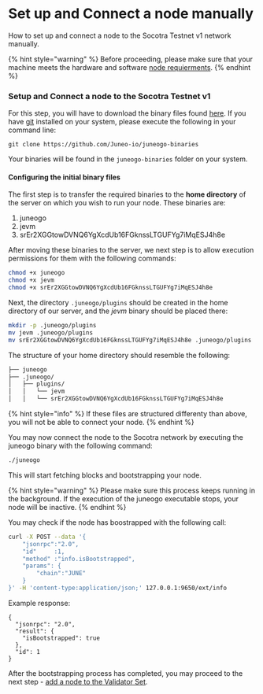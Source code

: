 # Set up and Connect a node manually

How to set up and connect a node to the Socotra Testnet v1 network manually.

{% hint style="warning" %}
Before proceeding, please make sure that your machine meets the hardware and software [node requierments](node-requirements.md).
{% endhint %}

### Setup and Connect a node to the Socotra Testnet v1[​](https://docs.avax.network/nodes/build/run-avalanche-node-manually#run-an-avalanche-node) <a href="#run-an-avalanche-node" id="run-an-avalanche-node"></a>

For this step, you will have to download the binary files found [here](https://github.com/Juneo-io/juneogo-binaries). If you have [git](https://git-scm.com/) installed on your system, please execute the following in your command line:

`git clone https://github.com/Juneo-io/juneogo-binaries`

Your binaries will be found in the `juneogo-binaries` folder on your system.

#### Configuring the initial binary files

The first step is to transfer the required binaries to the **home directory** of the server on which you wish to run your node. These binaries are:

1. juneogo
2. jevm
3. srEr2XGGtowDVNQ6YgXcdUb16FGknssLTGUFYg7iMqESJ4h8e

After moving these binaries to the server, we next step is to allow execution permissions for them with the following commands:

```bash
chmod +x juneogo
chmod +x jevm
chmod +x srEr2XGGtowDVNQ6YgXcdUb16FGknssLTGUFYg7iMqESJ4h8e
```

Next, the directory `.juneogo/plugins` should be created in the home directory of our server,  and the _jevm_ binary should be placed there:

```bash
mkdir -p .juneogo/plugins
mv jevm .juneogo/plugins
mv srEr2XGGtowDVNQ6YgXcdUb16FGknssLTGUFYg7iMqESJ4h8e .juneogo/plugins
```

The structure of your home directory should resemble the following:

```bash
├── juneogo
├── .juneogo/
│   ├── plugins/
│   │   └── jevm
│   │   └── srEr2XGGtowDVNQ6YgXcdUb16FGknssLTGUFYg7iMqESJ4h8e
```

{% hint style="info" %}
If these files are structured differenty than above, you will not be able to connect your node.
{% endhint %}

You may now connect the node to the Socotra network by executing the juneogo binary with the following command:

```sh
./juneogo
```

This will start fetching blocks and bootstrapping your node.&#x20;

{% hint style="warning" %}
Please make sure this process keeps running in the background. If the execution of the juneogo executable stops, your node will be inactive.
{% endhint %}

You may check if the node has boostrapped with the following call:

```sh
curl -X POST --data '{
    "jsonrpc":"2.0",
    "id"     :1,
    "method" :"info.isBootstrapped",
    "params": {
        "chain":"JUNE"
    }
}' -H 'content-type:application/json;' 127.0.0.1:9650/ext/info
```

Example response:

```
{
  "jsonrpc": "2.0",
  "result": {
    "isBootstrapped": true
  },
  "id": 1
}
```

After the bootstrapping process has completed, you may proceed to the next step - [add a node to the Validator Set](../validate/add-a-validator.md).
